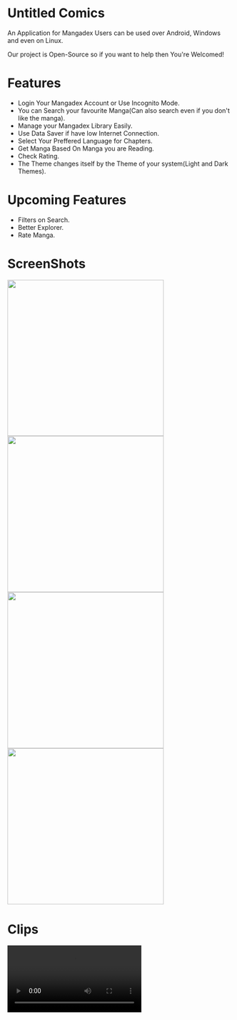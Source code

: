 # Untitled Comics
An Application for Mangadex Users can be used over Android, Windows and even on Linux.

Our project is Open-Source so if you want to help then You're Welcomed!

# Features
* Login Your Mangadex Account or Use Incognito Mode.
* You can Search your favourite Manga(Can also search even if you don't like the manga).
* Manage your Mangadex Library Easily.
* Use Data Saver if have low Internet Connection.
* Select Your Preffered Language for Chapters.
* Get Manga Based On Manga you are Reading.
* Check Rating.
* The Theme changes itself by the Theme of your system(Light and Dark Themes).

# Upcoming Features
* Filters on Search.
* Better Explorer.
* Rate Manga.

# ScreenShots
<img src = "https://github.com/TanmayMudgal619/untitled_comicsR/blob/main/example/Screenshot_2022-06-11-10-18-48-30_822ce6453e807ea2638c24a694fb9fa8.jpg" width = 350px>
<img src = "https://github.com/TanmayMudgal619/untitled_comicsR/blob/main/example/Screenshot_2022-06-11-10-18-59-22_822ce6453e807ea2638c24a694fb9fa8.jpg" width = 350px>
<img src = "https://github.com/TanmayMudgal619/untitled_comicsR/blob/main/example/Screenshot_2022-06-11-10-19-35-79_822ce6453e807ea2638c24a694fb9fa8.jpg" width = 350px>
<img src = "https://github.com/TanmayMudgal619/untitled_comicsR/blob/main/example/Screenshot_2022-06-11-10-21-37-09_822ce6453e807ea2638c24a694fb9fa8.jpg" width = 350px>

# Clips
<video src ="https://github.com/TanmayMudgal619/untitled_comicsR/blob/main/example/Record_2022-06-11-10-23-00_822ce6453e807ea2638c24a694fb9fa8.mp4">

# Message to User
Bugs are expected So if you find one then it'll be great if you can inform us.

If You have any feature which can be added then please tell us we'll try to add it.

# Very Important Point
Data Provided by - [Mangadex](https://api.mangadex.org/)

We Respect Mangadex, Scanlators and Authors for their Work and Support.
